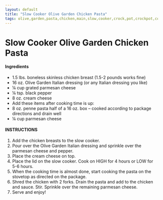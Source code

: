 ```yaml
---
layout: default
title: "Slow Cooker Olive Garden Chicken Pasta"
tags: olive,garden,pasta,chicken,main,slow,cooker,crock,pot,crockpot,course,dinner,homemade,kristen,craig,willett
---
```

# Slow Cooker Olive Garden Chicken Pasta

#### Ingredients
- 1.5 lbs. boneless skinless chicken breast (1.5-2 pounds works fine)
- 16 oz. Olive Garden Italian dressing (or any Italian dressing you like)
- ¼ cup grated parmesan cheese
- ¼ tsp. black pepper
- 8 oz. cream cheese
- Add these items after cooking time is up:
- 8 oz. penne pasta half of a 16 oz. box – cooked according to package directions and drain well
- ¼ cup parmesan cheese

#### INSTRUCTIONS
1. Add the chicken breasts to the slow cooker.
2. Pour over the Olive Garden Italian dressing and sprinkle over the parmesan cheese and pepper.
3. Place the cream cheese on top.
4. Place the lid on the slow cooker. Cook on HIGH for 4 hours or LOW for 5-6 hours.
5. When the cooking time is almost done, start cooking the pasta on the stovetop as directed on the package.
6. Shred the chicken with 2 forks. Drain the pasta and add to the chicken and sauce. Stir. Sprinkle over the remaining parmesan cheese.
7. Serve and enjoy!
